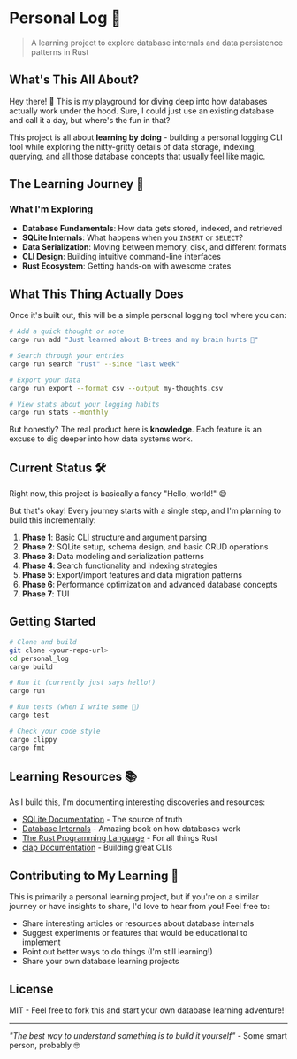 # Personal Log 📝

> A learning project to explore database internals and data persistence patterns in Rust

## What's This All About?

Hey there! 👋 This is my playground for diving deep into how databases actually work under the hood. Sure, I could just use an existing database and call it a day, but where's the fun in that? 

This project is all about **learning by doing** - building a personal logging CLI tool while exploring the nitty-gritty details of data storage, indexing, querying, and all those database concepts that usually feel like magic.

## The Learning Journey 🚀

### What I'm Exploring

- **Database Fundamentals**: How data gets stored, indexed, and retrieved
- **SQLite Internals**: What happens when you `INSERT` or `SELECT`?
- **Data Serialization**: Moving between memory, disk, and different formats
- **CLI Design**: Building intuitive command-line interfaces
- **Rust Ecosystem**: Getting hands-on with awesome crates


## What This Thing Actually Does

Once it's built out, this will be a simple personal logging tool where you can:

```bash
# Add a quick thought or note
cargo run add "Just learned about B-trees and my brain hurts 🧠"

# Search through your entries
cargo run search "rust" --since "last week"

# Export your data
cargo run export --format csv --output my-thoughts.csv

# View stats about your logging habits
cargo run stats --monthly
```

But honestly? The real product here is **knowledge**. Each feature is an excuse to dig deeper into how data systems work.

## Current Status 🛠️

Right now, this project is basically a fancy "Hello, world!" 😅 

But that's okay! Every journey starts with a single step, and I'm planning to build this incrementally:

1. **Phase 1**: Basic CLI structure and argument parsing
2. **Phase 2**: SQLite setup, schema design, and basic CRUD operations
3. **Phase 3**: Data modeling and serialization patterns
4. **Phase 4**: Search functionality and indexing strategies
5. **Phase 5**: Export/import features and data migration patterns
6. **Phase 6**: Performance optimization and advanced database concepts
7. **Phase 7**: TUI

## Getting Started

```bash
# Clone and build
git clone <your-repo-url>
cd personal_log
cargo build

# Run it (currently just says hello!)
cargo run

# Run tests (when I write some 😬)
cargo test

# Check your code style
cargo clippy
cargo fmt
```

## Learning Resources 📚

As I build this, I'm documenting interesting discoveries and resources:

- [SQLite Documentation](https://sqlite.org/docs.html) - The source of truth
- [Database Internals](https://www.databass.dev/) - Amazing book on how databases work
- [The Rust Programming Language](https://doc.rust-lang.org/book/) - For all things Rust
- [clap Documentation](https://docs.rs/clap/) - Building great CLIs

## Contributing to My Learning 🤝

This is primarily a personal learning project, but if you're on a similar journey or have insights to share, I'd love to hear from you! Feel free to:

- Share interesting articles or resources about database internals
- Suggest experiments or features that would be educational to implement
- Point out better ways to do things (I'm still learning!)
- Share your own database learning projects

## License

MIT - Feel free to fork this and start your own database learning adventure!

---

*"The best way to understand something is to build it yourself"* - Some smart person, probably 🤓
